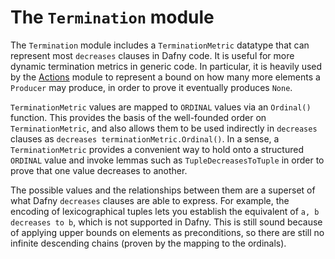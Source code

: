 # The `Termination` module

The `Termination` module includes a `TerminationMetric` datatype
that can represent most `decreases` clauses in Dafny code.
It is useful for more dynamic termination metrics in generic code.
In particular, it is heavily used by the [Actions](Actions/Actions.md) module
to represent a bound on how many more elements a `Producer` may produce,
in order to prove it eventually produces `None`.

`TerminationMetric` values are mapped to `ORDINAL` values via an `Ordinal()` function.
This provides the basis of the well-founded order on `TerminationMetric`,
and also allows them to be used indirectly in `decreases` clauses
as `decreases terminationMetric.Ordinal()`.
In a sense, a `TerminationMetric` provides a convenient way
to hold onto a structured `ORDINAL` value
and invoke lemmas such as `TupleDecreasesToTuple`
in order to prove that one value decreases to another.

The possible values and the relationships between them
are a superset of what Dafny `decreases` clauses are able to express.
For example, the encoding of lexicographical tuples
lets you establish the equivalent of `a, b decreases to b`,
which is not supported in Dafny.
This is still sound because of applying upper bounds on elements as preconditions,
so there are still no infinite descending chains
(proven by the mapping to the ordinals).
